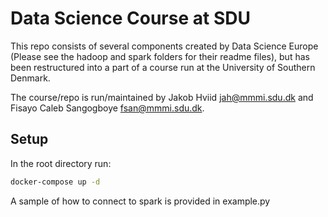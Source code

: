# Data Science Course at SDU

This repo consists of several components created by Data Science Europe (Please see the hadoop and spark folders for their readme files), but has been restructured into a part of a course run at the University of Southern Denmark.

The course/repo is run/maintained by Jakob Hviid <jah@mmmi.sdu.dk> and Fisayo Caleb Sangogboye <fsan@mmmi.sdu.dk>.

## Setup

In the root directory run:

```bash
docker-compose up -d
```

A sample of how to connect to spark is provided in example.py
